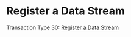 # Register a Data Stream

Transaction Type 30: [Register a Data Stream](https://github.com/mastercoin-MSC/spec#registering-a-data-stream)
